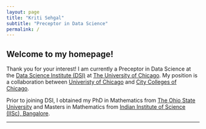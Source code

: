 ```yaml
---
layout: page
title: "Kriti Sehgal"
subtitle: "Preceptor in Data Science"
permalink: /
---
```


## Welcome to my homepage!

Thank you for your interest! I am currently a Preceptor in Data Science at the [Data Science Institute (DSI)](https://datascience.uchicago.edu/) at [The University of Chicago](https://www.uchicago.edu/en). My position is a collaboration between [Univeristy of Chicago](https://www.uchicago.edu/en) and [City Colleges of Chicago](https://www.ccc.edu/).

Prior to joining DSI, I obtained my PhD in Mathematics from [The Ohio State University](https://math.osu.edu/) and Masters in Mathematics from [Indian Institute of Science (IISc), Bangalore](https://math.iisc.ac.in//).  


---

